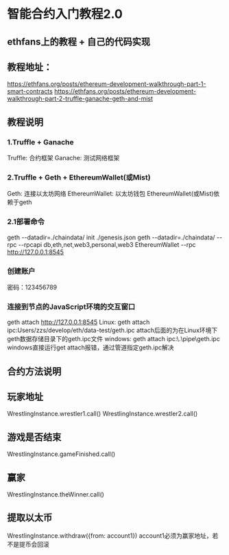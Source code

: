 # 智能合约入门教程2.0

## ethfans上的教程 + 自己的代码实现

## 教程地址： 
https://ethfans.org/posts/ethereum-development-walkthrough-part-1-smart-contracts
https://ethfans.org/posts/ethereum-development-walkthrough-part-2-truffle-ganache-geth-and-mist

## 教程说明
### 1.Truffle + Ganache
Truffle: 合约框架
Ganache: 测试网络框架
### 2.Truffle + Geth + EthereumWallet(或Mist)
Geth: 连接以太坊网络
EthereumWallet: 以太坊钱包
EthereumWallet(或Mist)依赖于geth
### 2.1部署命令
geth --datadir=./chaindata/ init ./genesis.json
geth --datadir=./chaindata/ --rpc --rpcapi db,eth,net,web3,personal,web3
EthereumWallet --rpc http://127.0.0.1:8545
### 创建账户
密码：123456789
### 连接到节点的JavaScript环境的交互窗口
geth attach http://127.0.0.1:8545
Linux: geth attach ipc:Users/zzs/develop/eth/data-test/geth.ipc
attach后面的为在Linux环境下geth数据存储目录下的geth.ipc文件
windows: geth attach ipc:\\.\pipe\geth.ipc
windows直接运行get attach报错，通过管道指定geth.ipc解决

## 合约方法说明 

## 玩家地址
WrestlingInstance.wrestler1.call()
WrestlingInstance.wrestler2.call()
## 游戏是否结束
WrestlingInstance.gameFinished.call()
## 赢家
WrestlingInstance.theWinner.call()
## 提取以太币
WrestlingInstance.withdraw({from: account1})
account1必须为赢家地址，若不是提币会回滚